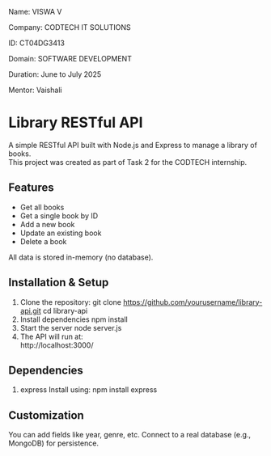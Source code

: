 Name: VISWA V

Company: CODTECH IT SOLUTIONS

ID: CT04DG3413

Domain: SOFTWARE DEVELOPMENT

Duration: June to July 2025

Mentor: Vaishali

#  Library RESTful API
A simple RESTful API built with Node.js and Express to manage a library of books.  
This project was created as part of Task 2 for the CODTECH internship.



## Features
- Get all books
- Get a single book by ID
- Add a new book
- Update an existing book
- Delete a book

All data is stored in-memory (no database).


## Installation & Setup
1. Clone the repository:
   git clone https://github.com/yourusername/library-api.git
   cd library-api
2. Install dependencies
   npm install
3. Start the server
   node server.js
4. The API will run at:  
 http://localhost:3000/

## Dependencies
1. express
   Install using: npm install express

## Customization
You can add fields like year, genre, etc.
Connect to a real database (e.g., MongoDB) for persistence.

   
